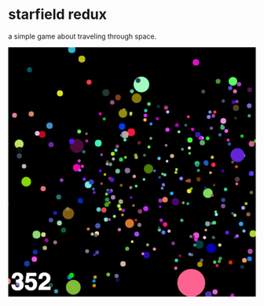 # starfield redux

a simple game about traveling through space.

![demo screenshot from starfield-redux](https://github.com/cerenali/starfield-redux/blob/master/starfield-redux.png)
